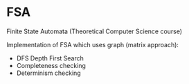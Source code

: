 # FSA
Finite State Automata (Theoretical Computer Science course)

Implementation of FSA which uses graph (matrix approach):
 - DFS Depth First Search
 - Completeness checking
  - Determinism checking
